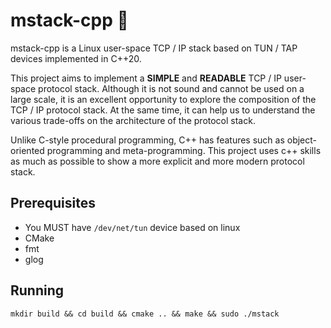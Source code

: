 # mstack-cpp 🧐

mstack-cpp is a Linux user-space TCP / IP stack based on TUN / TAP devices implemented in C++20.

This project aims to implement a **SIMPLE** and **READABLE** TCP / IP user-space protocol stack. Although it is not sound and cannot be used on a large scale, it is an excellent opportunity to explore the composition of the TCP / IP protocol stack. At the same time, it can help us to understand the various trade-offs on the architecture of the protocol stack.

Unlike C-style procedural programming, C++ has features such as object-oriented programming and meta-programming. This project uses c++ skills as much as possible to show a more explicit and more modern protocol stack.

## Prerequisites
  + You MUST have ```/dev/net/tun``` device based on linux
  + CMake
  + fmt
  + glog

## Running
```
mkdir build && cd build && cmake .. && make && sudo ./mstack
```